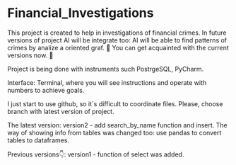 # Financial_Investigations
This project is created to help in investigations of financial crimes. 
In future versions of project AI will be integrate too: AI will be able to find patterns of crimes by analize a oriented graf. 🤖
You can get acquainted with the current versions now. :space_invader:

Project is being done with instruments such PostrgeSQL, PyCharm.

Interface:
Terminal, where you will see instructions and operate with numbers to achieve goals.


I just start to use github, so it`s difficult to coordinate files. Please, choose branch with latest version of project.

The latest version: version2 - add search_by_name function and insert. The way of showing info from tables was changed too: use pandas to convert tables to dataframes.

Previous versions:point_down::
version1 - function of select was added.
